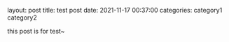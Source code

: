 layout: post
title: test post
date: 2021-11-17 00:37:00
categories: category1 category2

this post is for test~
